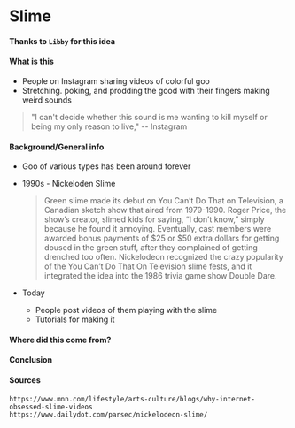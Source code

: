Slime
===

#### Thanks to `Libby` for this idea

#### What is this
* People on Instagram sharing videos of colorful goo
* Stretching. poking, and prodding the good with their fingers making weird sounds
> "I can't decide whether this sound is me wanting to kill myself or being my only reason to live," 
 -- Instagram

#### Background/General info
* Goo of various types has been around forever
* 1990s - Nickeloden Slime
  > Green slime made its debut on You Can’t Do That on Television, a Canadian sketch show that aired from 1979-1990. Roger Price, the show’s creator, slimed kids for saying, “I don’t know,” simply because he found it annoying. Eventually, cast members were awarded bonus payments of $25 or $50 extra dollars for getting doused in the green stuff, after they complained of getting drenched too often. Nickelodeon recognized the crazy popularity of the You Can’t Do That On Television slime fests, and it integrated the idea into the 1986 trivia game show Double Dare.


* Today
  * People post videos of them playing with the slime
  * Tutorials for making it


#### Where did this come from?


#### Conclusion

#### Sources
```
https://www.mnn.com/lifestyle/arts-culture/blogs/why-internet-obsessed-slime-videos
https://www.dailydot.com/parsec/nickelodeon-slime/
```
